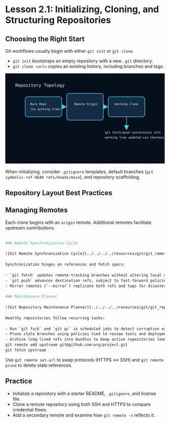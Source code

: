 # Lesson 2.1: Initializing, Cloning, and Structuring Repositories

## Choosing the Right Start

Git workflows usually begin with either `git init` or `git clone`.

- `git init` bootstraps an empty repository with a new `.git` directory.
- `git clone <url>` copies an existing history, including branches and tags.

![Repository Topology](../../../../resources/git/git_repository_topology.svg)

When initializing, consider `.gitignore` templates, default branches (`git symbolic-ref HEAD refs/heads/main`), and repository scaffolding.

## Repository Layout Best Practices

## Managing Remotes

Each clone begins with an `origin` remote. Additional remotes facilitate upstream contributions.

```bash

### Remote Synchronization Cycle

![Git Remote Synchronization Cycle](../../../../resources/git/git_remote_sync_cycle.svg)

Synchronization hinges on references and fetch specs:

- `git fetch` updates remote-tracking branches without altering local work.
- `git push` advances destination refs, subject to fast-forward policies.
- Mirror remotes (`--mirror`) replicate both refs and tags for disaster recovery.

### Maintenance Planner

![Git Repository Maintenance Planner](../../../../resources/git/git_repository_maintenance.svg)

Healthy repositories follow recurring tasks:

- Run `git fsck` and `git gc` in scheduled jobs to detect corruption early.
- Prune stale branches using policies tied to review tools and deployment cadence.
- Archive long-lived refs into bundles to keep active repositories lean.
git remote add upstream git@github.com:org/project.git
git fetch upstream
```

Use `git remote set-url` to swap protocols (HTTPS ↔ SSH) and `git remote prune` to delete stale references.

## Practice

- Initialize a repository with a starter README, `.gitignore`, and license file.
- Clone a remote repository using both SSH and HTTPS to compare credential flows.
- Add a secondary remote and examine how `git remote -v` reflects it.
